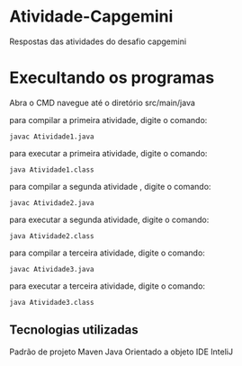 # Atividade-Capgemini
 Respostas das atividades do desafio capgemini
<h1>Execultando os programas</h1>
Abra o CMD navegue até o diretório src/main/java

para compilar a primeira atividade, digite o comando:
```shell script  
javac Atividade1.java
```
para executar a primeira atividade, digite o comando:
```shell script  
java Atividade1.class
```

para compilar a segunda atividade , digite o comando:
```shell script  
javac Atividade2.java
```
para executar a segunda atividade, digite o comando:
```shell script  
java Atividade2.class
```

para compilar a terceira atividade, digite o comando:
```shell script  
javac Atividade3.java
````
para executar a terceira atividade, digite o comando:
```shell script  
java Atividade3.class 
```

<h2>Tecnologias utilizadas</h2>

Padrão de projeto Maven
Java Orientado a objeto
IDE InteliJ
